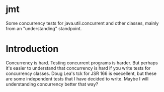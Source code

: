 jmt
===

Some concurrency tests for java.util.concurrent and other classes, mainly from an "understanding" standpoint.

Introduction
============

Concurrency is hard. Testing concurrent programs is harder. But perhaps it's easier to understand that concurrency 
is hard if you write tests for concurrency classes. Doug Lea's tck for JSR 166 is execellent, but these are some independent
tests that I have decided to write. Maybe I will understanding concurrency better that way?
